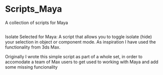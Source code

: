 # Scripts_Maya
 A collection of scripts for Maya

##
Isolate Selected for Maya: A script that allows you to toggle isolate (hide) your selection in object or component mode.
As inspiration I have used the functionality from 3ds Max.

Originally I wrote this simple script as part of a whole set, in order to accomodate a team of Max users to get used to working with Maya and add some missing funcionality
